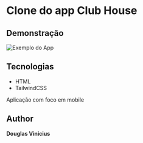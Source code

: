 # Clone do app Club House

## Demonstração

<img src="https://macmagazine.com.br/wp-content/uploads/2021/02/08-clubhouse-3-623x1260.png" alt="Exemplo do App">

## Tecnologias

- HTML
- TailwindCSS

Aplicação com foco em mobile

## Author
**Douglas Vinicius**